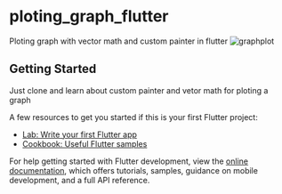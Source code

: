 # ploting_graph_flutter

Ploting graph with vector math and custom painter in flutter
![graphplot](https://github.com/coderbaba0/ploting_graph_flutter/assets/128967105/637abf63-a7f6-4304-a6b7-4c8fb9e4abb7)

## Getting Started

Just clone and learn about custom painter and vetor math for ploting a graph

A few resources to get you started if this is your first Flutter project:

- [Lab: Write your first Flutter app](https://docs.flutter.dev/get-started/codelab)
- [Cookbook: Useful Flutter samples](https://docs.flutter.dev/cookbook)

For help getting started with Flutter development, view the
[online documentation](https://docs.flutter.dev/), which offers tutorials,
samples, guidance on mobile development, and a full API reference.
